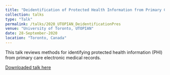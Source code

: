 ```yaml
---
title: "Deidentification of Protected Health Information from Primary Care Electronic Medical Records"
collection: talks
type: "Talk"
permalink: /talks/2020_UTOPIAN_DeidentificationPres
venue: "University of Toronto, UTOPIAN"
date: 28-September-2020
location: "Toronto, Canada"
---
```


This talk reviews methods for identifying protected health information (PHI) from primary care electronic medical records. 

[Downloaded talk here](../files/2020_UTOPIAN_DEIDpres.pdf)

